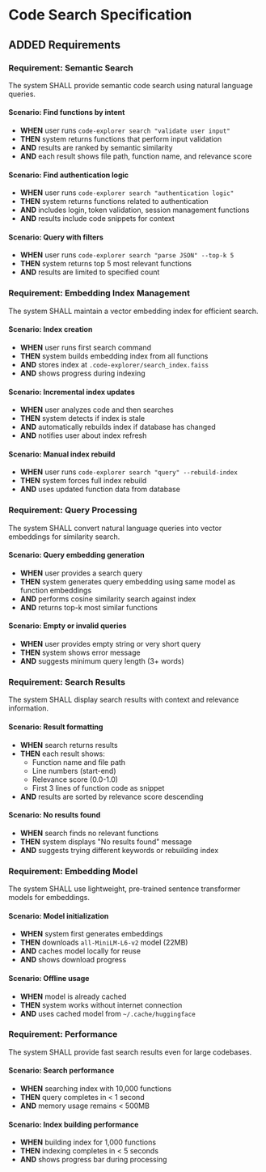 # Code Search Specification

## ADDED Requirements

### Requirement: Semantic Search
The system SHALL provide semantic code search using natural language queries.

#### Scenario: Find functions by intent
- **WHEN** user runs `code-explorer search "validate user input"`
- **THEN** system returns functions that perform input validation
- **AND** results are ranked by semantic similarity
- **AND** each result shows file path, function name, and relevance score

#### Scenario: Find authentication logic
- **WHEN** user runs `code-explorer search "authentication logic"`
- **THEN** system returns functions related to authentication
- **AND** includes login, token validation, session management functions
- **AND** results include code snippets for context

#### Scenario: Query with filters
- **WHEN** user runs `code-explorer search "parse JSON" --top-k 5`
- **THEN** system returns top 5 most relevant functions
- **AND** results are limited to specified count

### Requirement: Embedding Index Management
The system SHALL maintain a vector embedding index for efficient search.

#### Scenario: Index creation
- **WHEN** user runs first search command
- **THEN** system builds embedding index from all functions
- **AND** stores index at `.code-explorer/search_index.faiss`
- **AND** shows progress during indexing

#### Scenario: Incremental index updates
- **WHEN** user analyzes code and then searches
- **THEN** system detects if index is stale
- **AND** automatically rebuilds index if database has changed
- **AND** notifies user about index refresh

#### Scenario: Manual index rebuild
- **WHEN** user runs `code-explorer search "query" --rebuild-index`
- **THEN** system forces full index rebuild
- **AND** uses updated function data from database

### Requirement: Query Processing
The system SHALL convert natural language queries into vector embeddings for similarity search.

#### Scenario: Query embedding generation
- **WHEN** user provides a search query
- **THEN** system generates query embedding using same model as function embeddings
- **AND** performs cosine similarity search against index
- **AND** returns top-k most similar functions

#### Scenario: Empty or invalid queries
- **WHEN** user provides empty string or very short query
- **THEN** system shows error message
- **AND** suggests minimum query length (3+ words)

### Requirement: Search Results
The system SHALL display search results with context and relevance information.

#### Scenario: Result formatting
- **WHEN** search returns results
- **THEN** each result shows:
  - Function name and file path
  - Line numbers (start-end)
  - Relevance score (0.0-1.0)
  - First 3 lines of function code as snippet
- **AND** results are sorted by relevance score descending

#### Scenario: No results found
- **WHEN** search finds no relevant functions
- **THEN** system displays "No results found" message
- **AND** suggests trying different keywords or rebuilding index

### Requirement: Embedding Model
The system SHALL use lightweight, pre-trained sentence transformer models for embeddings.

#### Scenario: Model initialization
- **WHEN** system first generates embeddings
- **THEN** downloads `all-MiniLM-L6-v2` model (22MB)
- **AND** caches model locally for reuse
- **AND** shows download progress

#### Scenario: Offline usage
- **WHEN** model is already cached
- **THEN** system works without internet connection
- **AND** uses cached model from `~/.cache/huggingface`

### Requirement: Performance
The system SHALL provide fast search results even for large codebases.

#### Scenario: Search performance
- **WHEN** searching index with 10,000 functions
- **THEN** query completes in < 1 second
- **AND** memory usage remains < 500MB

#### Scenario: Index building performance
- **WHEN** building index for 1,000 functions
- **THEN** indexing completes in < 5 seconds
- **AND** shows progress bar during processing
